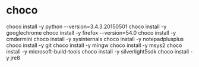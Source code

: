# choco

choco install -y python --version=3.4.3.20150501
choco install -y googlechrome
choco install -y firefox --version=54.0
choco install -y cmdermini
choco install -y sysinternals
choco install -y notepadplusplus
choco install -y git
choco install -y mingw
choco install -y msys2
choco install -y microsoft-build-tools
choco install -y silverlight5sdk
choco install -y jre8

